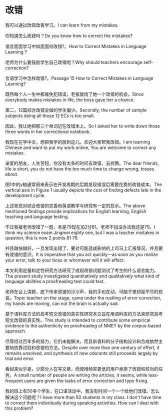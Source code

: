 # 改错

<p><span class="chinese">我可以通过改错改善学习。</span><span class="english">I can learn from my mistakes.</span></p>

<p><span class="chinese">你知道怎么改错吗？</span><span class="english">Do you know how to correct the mistakes?</span></p>

<p><span class="chinese">语言面面学习中如面面何改错?。</span><span class="english">How to Correct Mistakes in Language Learning ?</span></p>

<p><span class="chinese">老师为什么要鼓励学生自己改错呢？</span><span class="english">Why should teachers encourage self-correction?</span></p>

<p><span class="chinese">言语学习中怎样改错?。</span><span class="english">Passage 15 How to Correct Mistakes in Language Learning?</span></p>

<p><span class="chinese">既然每个人一生中都难免犯错误，老扳就给了她一个改错的机会。</span><span class="english">Since everybody makes mistakes in life, the boss gave her a chance.</span></p>

<p><span class="chinese">第二，12篇综合改错全做的学生偏少。</span><span class="english">Secondly, the number of sample subjects doing all those 12 ECs is too small.</span></p>

<p><span class="chinese">因此，我让她把那三个单词记在改错本上。</span><span class="english">So I asked her to write down those three words in her correctional notebook.</span></p>

<p><span class="chinese">我现在在学中文，想把我学的放到这儿。欢迎大家帮我改错。</span><span class="english">I am learning Chinese and want to put my work online, You are welcome to correct any mistakes.</span></p>

<p><span class="chinese">亲爱的朋友，人生苦短，你没有太多的时间去改错，去折腾。</span><span class="english">The dear friends, life is short, you do not have the too much time to change wrong, tosses about.</span></p>

<p><span class="chinese">图1中的y轴通常用来表示在开发周期的后期发现错误后需要花费的改错成本。</span><span class="english">The vertical axis in Figure 1 usually depicts the cost of finding defects late in the development cycle.</span></p>

<p><span class="chinese">上述发现对综合改错的完善和英语教学与研究有一定的启示。</span><span class="english">The above mentioned findings provide implications for English learning, English teaching and language testing.</span></p>

<p><span class="chinese">不过我被老师改错了一题，本是79现在加2分81。老师不加没办法我还是79。</span><span class="english">I think my science exam Jingmei eighty one, but I was a teacher mistakes in question, this is now 2 points 81 79.</span></p>

<p><span class="chinese">并且越快越好，一旦发现出错了，要对可能造成影响的上司马上汇报情况，并且要有改错的意识。</span><span class="english">It is imperative that you act quickly—as soon as you realize your error, talk to your boss or whomever will it will effect.</span></p>

<p><span class="chinese">本文利用定量和定性研究方法研究了成段改错试题测试了考生的什么语言能力。</span><span class="english">The present study investigated quantitatively and qualitatively what kind of language abilities a proofreading test could test.</span></p>

<p><span class="chinese">老师在台上讲题，底下传来改错的沙沙声，我的手也在动，可脑子里却是不尽的悲哀。</span><span class="english">Topic teacher on the stage, came under the rustling of error correction, my hands are moving, can not the brain is actually sad.</span></p>

<p><span class="chinese">基于语料库方法的高考短文改错的真实性研究本文旨在用语料库的方法来研究高考短文改错的真实性。</span><span class="english">This study is intended to contribute some empirical evidence to the authenticity on proofreading of NMET by the corpus-based approach.</span></p>

<p><span class="chinese">尽管经过百年多的努力，它仍未能解决，而且新香料的分子结构设计和合成依然主要地依靠试验和改错的方法。</span><span class="english">Despite over more than one century of effort, it remains unsolved, and synthesis of new odorants still proceeds largely by trial and error.</span></p>

<p><span class="chinese">看起来似乎是，少部分人在写文章，而使用频率更低的用户承担了改错和校对的任务。</span><span class="english">A small number of people are writing the articles, it seems, while less-frequent users are given the tasks of error correction and typo fixing.</span></p>

<p><span class="chinese">我的班上有50多个学生，在口语活动中，我没有时间一个一个给他们改错。怎么解决这个问题呢？</span><span class="english">I have more than 50 students in my class. I don't have time to correct them individually during speaking activities. How can I deal with this problem?</span></p>

